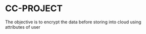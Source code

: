 # CC-PROJECT
The objective is to encrypt the data before  storing into cloud using attributes of user
